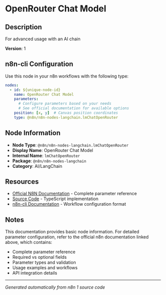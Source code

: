 # OpenRouter Chat Model

## Description

For advanced usage with an AI chain

**Version**: 1

## n8n-cli Configuration

Use this node in your n8n workflows with the following type:

```yaml
nodes:
  - id: ${unique-node-id}
    name: OpenRouter Chat Model
    parameters:
      # Configure parameters based on your needs
      # See official documentation for available options
    position: [x, y]  # Canvas position coordinates
    type: @n8n/n8n-nodes-langchain.lmChatOpenRouter
```

## Node Information

- **Node Type**: `@n8n/n8n-nodes-langchain.lmChatOpenRouter`
- **Display Name**: OpenRouter Chat Model
- **Internal Name**: `lmChatOpenRouter`
- **Package**: `@n8n/n8n-nodes-langchain`
- **Category**: AI/LangChain

## Resources

- [Official N8N Documentation](https://docs.n8n.io/integrations/builtin/cluster-nodes/root-nodes/n8n-nodes-langchain.lmchatopenrouter/) - Complete parameter reference
- [Source Code](https://github.com/n8n-io/n8n/blob/master/packages/@n8n/nodes-langchain/nodes/llms/LmChatOpenRouter/LmChatOpenRouter.node.ts) - TypeScript implementation
- [n8n-cli Documentation](https://github.com/edenreich/n8n-cli) - Workflow configuration format

## Notes

This documentation provides basic node information. For detailed parameter configuration, 
refer to the official n8n documentation linked above, which contains:

- Complete parameter reference
- Required vs optional fields
- Parameter types and validation
- Usage examples and workflows
- API integration details

---
*Generated automatically from n8n 1 source code*

